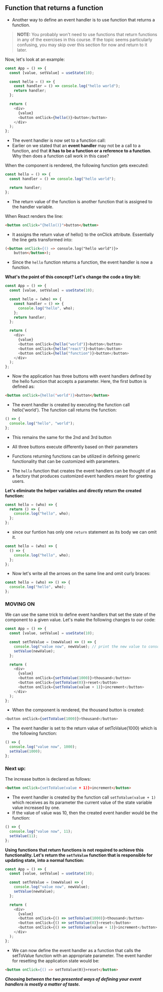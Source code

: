 ## Function that returns a function

- Another way to define an event handler is to use function that returns a function.

> **NOTE:** You probably won't need to use functions that return functions in any of the exercises in this course. If the topic seems particularly confusing, you may skip over this section for now and return to it later.

Now, let's look at an example:

```js
const App = () => {
  const [value, setValue] = useState(10);

  const hello = () => {
    const handler = () => console.log("hello world");
    return handler;
  };

  return (
    <div>
      {value}
      <button onClick={hello()}>button</button>
    </div>
  );
};
```

- The event handler is now set to a function call:
- Earlier on we stated that an **event handler** may not be a call to a function, and that **it has to be a function or a reference to a function**. Why then does a function call work in this case?

When the component is rendered, the following function gets executed:

```js
const hello = () => {
  const handler = () => console.log("hello world");

  return handler;
};
```

- The return value of the function is another function that is assigned to the handler variable.

When React renders the line:

```html
<button onClick="{hello()}">button</button>
```

- It assigns the return value of hello() to the onClick attribute. Essentially the line gets transformed into:

```html
(<button onClick={() => console.log("hello world")}>
    button</button>);
```

- Since the `hello` function returns a function, the event handler is now a function.

**What's the point of this concept? Let's change the code a tiny bit:**

```js
const App = () => {
  const [value, setValue] = useState(10);

  const hello = (who) => {
    const handler = () => {
      console.log("hello", who);
    };
    return handler;
  };

  return (
    <div>
      {value}
      <button onClick={hello("world")}>button</button>
      <button onClick={hello("react")}>button</button>
      <button onClick={hello("function")}>button</button>
    </div>
  );
};
```

- Now the application has three buttons with event handlers defined by the hello function that accepts a parameter. Here, the first button is defined as:

```html
<button onClick={hello('world')}>button</button>
```

- The event handler is created by executing the function call hello('world'). The function call returns the function:

```js
() => {
  console.log("hello", "world");
};
```

- This remains the same for the 2nd and 3rd button

- All three buttons execute differently based on their parameters

- Functions returning functions can be utilized in defining generic functionality that can be customized with parameters.

- The `hello` function that creates the event handlers can be thought of as a factory that produces customized event handlers meant for greeting users.

**Let's eliminate the helper variables and directly return the created function:**

```js
const hello = (who) => {
  return () => {
    console.log("hello", who);
  };
};
```

- since our funtion has only one `return` statement as its body we can omit it.

```js
const hello = (who) => {
  () => {
    console.log("hello", who);
  };
};
```

- Now let's write all the arrows on the same line and omit curly braces:

```js
const hello = (who) => () => {
  console.log("hello", who);
};
```

### **MOVING ON**

We can use the same trick to define event handlers that set the state of the component to a given value. Let's make the following changes to our code:

```js
const App = () => {
  const [value, setValue] = useState(10);

  const setToValue = (newValue) => () => {
    console.log("value now", newValue); // print the new value to console
    setValue(newValue);
  };

  return (
    <div>
      {value}
      <button onClick={setToValue(1000)}>thousand</button>
      <button onClick={setToValue(0)}>reset</button>
      <button onClick={setToValue(value + 1)}>increment</button>
    </div>
  );
};
```

- When the component is rendered, the thousand button is created:

```js
<button onClick={setToValue(1000)}>thousand</button>
```

- The event handler is set to the return value of setToValue(1000) which is the following function:

```js
() => {
  console.log("value now", 1000);
  setValue(1000);
};
```

### **Next up:**

The increase button is declared as follows:

```html
<button onClick={setToValue(value + 1)}>increment</button>
```

- The event handler is created by the function call `setToValue(value + 1)` which receives as its parameter the current value of the state variable value increased by one.
- If the value of value was 10, then the created event handler would be the function:

```js
() => {
  console.log("value now", 11);
  setValue(11);
};
```

**Using functions that return functions is not required to achieve this functionality. Let's return the `setToValue` function that is responsible for updating state, into a normal function:**

```js
const App = () => {
  const [value, setValue] = useState(10);

  const setToValue = (newValue) => {
    console.log("value now", newValue);
    setValue(newValue);
  };

  return (
    <div>
      {value}
      <button onClick={() => setToValue(1000)}>thousand</button>
      <button onClick={() => setToValue(0)}>reset</button>
      <button onClick={() => setToValue(value + 1)}>increment</button>
    </div>
  );
};
```

- We can now define the event handler as a function that calls the setToValue function with an appropriate parameter. The event handler for resetting the application state would be:

```html
<button onClick={() => setToValue(0)}>reset</button>
```

**_Choosing between the two presented ways of defining your event handlers is mostly a matter of taste._**
